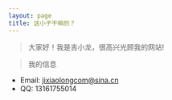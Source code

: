 ```yaml
---
layout: page
title: 这小子干嘛的？
---
```

> 大家好！我是吉小龙，很高兴光顾我的网站!

> 我的信息  
*  Email: jixiaolongcom@sina.cn  
*  QQ: 13161755014  
